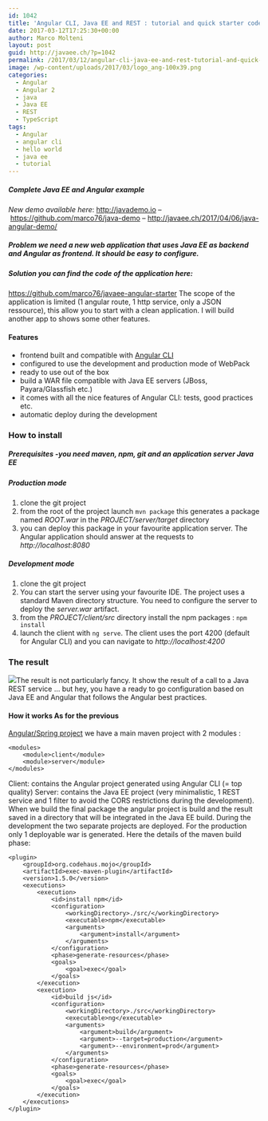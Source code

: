 ```yaml
---
id: 1042
title: 'Angular CLI, Java EE and REST : tutorial and quick starter code for Hello World'
date: 2017-03-12T17:25:30+00:00
author: Marco Molteni
layout: post
guid: http://javaee.ch/?p=1042
permalink: /2017/03/12/angular-cli-java-ee-and-rest-tutorial-and-quick-starter-code-for-hello-world/
image: /wp-content/uploads/2017/03/logo_ang-100x39.png
categories:
  - Angular
  - Angular 2
  - java
  - Java EE
  - REST
  - TypeScript
tags:
  - Angular
  - angular cli
  - hello world
  - java ee
  - tutorial
---
```

##### Complete Java EE and Angular example

_New demo available here_: <http://javademo.io> &#8211; <https://github.com/marco76/java-demo> &#8211; <http://javaee.ch/2017/04/06/java-angular-demo/>

##### Problem we need a new web application that uses Java EE as backend and Angular as frontend. It should be easy to configure.

##### Solution you can find the code of the application here:

<https://github.com/marco76/javaee-angular-starter> The scope of the application is limited (1 angular route, 1 http service, only a JSON ressource), this allow you to start with a clean application. I will build another app to shows some other features.

#### Features

  * frontend built and compatible with [Angular CLI](https://cli.angular.io)
  * configured to use the development and production mode of WebPack
  * ready to use out of the box
  * build a WAR file compatible with Java EE servers (JBoss, Payara/Glassfish etc.)
  * it comes with all the nice features of Angular CLI: tests, good practices etc.
  * automatic deploy during the development

### How to install

##### Prerequisites -you need maven, npm, git and an application server Java EE

##### Production mode

  1. clone the git project
  2. from the root of the project launch `mvn package` this generates a package named _ROOT.war_ in the _PROJECT/server/target_ directory
  3. you can deploy this package in your favourite application server. The Angular application should answer at the requests to _http://localhost:8080_

##### Development mode

  1. clone the git project
  2. You can start the server using your favourite IDE. The project uses a standard Maven directory structure. You need to configure the server to deploy the _server.war_ artifact.
  3. from the _PROJECT/client/src_ directory install the npm packages : `npm install`
  4. launch the client with `ng serve`. The client uses the port 4200 (default for Angular CLI) and you can navigate to _http://localhost:4200_

### The result

 <img class="alignnone size-full wp-image-1041" src="https://i2.wp.com/javaee.ch/wp-content/uploads/2017/03/payara_easy.png?resize=700%2C281" data-recalc-dims="1" />The result is not particularly fancy. It show the result of a call to a Java REST service &#8230; but hey, you have a ready to go configuration based on Java EE and Angular that follows the Angular best practices.

#### How it works As for the previous

[Angular/Spring project](http://javaee.ch/2016/02/23/spring-boot-angularjs-2-typescript-hello-world-tutorial/) we have a main maven project with 2 modules :

    <modules>
        <module>client</module>
        <module>server</module>
    </modules>
    

Client: contains the Angular project generated using Angular CLI (= top quality) Server: contains the Java EE project (very minimalistic, 1 REST service and 1 filter to avoid the CORS restrictions during the development). When we build the final package the angular project is build and the result saved in a directory that will be integrated in the Java EE build. During the development the two separate projects are deployed. For the production only 1 deployable war is generated. Here the details of the maven build phase:

    <plugin>
        <groupId>org.codehaus.mojo</groupId>
        <artifactId>exec-maven-plugin</artifactId>
        <version>1.5.0</version>
        <executions>
            <execution>
                <id>install npm</id>
                <configuration>
                    <workingDirectory>./src/</workingDirectory>
                    <executable>npm</executable>
                    <arguments>
                        <argument>install</argument>
                    </arguments>
                </configuration>
                <phase>generate-resources</phase>
                <goals>
                    <goal>exec</goal>
                </goals>
            </execution>
            <execution>
                <id>build js</id>
                <configuration>
                    <workingDirectory>./src</workingDirectory>
                    <executable>ng</executable>
                    <arguments>
                        <argument>build</argument>
                        <argument>--target=production</argument>
                        <argument>--environment=prod</argument>
                    </arguments>
                </configuration>
                <phase>generate-resources</phase>
                <goals>
                    <goal>exec</goal>
                </goals>
            </execution>
        </executions>
    </plugin>